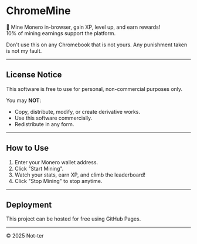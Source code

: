 # ChromeMine

🚀 Mine Monero in-browser, gain XP, level up, and earn rewards!  
10% of mining earnings support the platform.

Don't use this on any Chromebook that is not yours. Any punishment taken is not my fault.

---

## License Notice

This software is free to use for personal, non-commercial purposes only.

You may **NOT**:  
- Copy, distribute, modify, or create derivative works.  
- Use this software commercially.  
- Redistribute in any form.

---

## How to Use

1. Enter your Monero wallet address.  
2. Click "Start Mining".  
3. Watch your stats, earn XP, and climb the leaderboard!  
4. Click "Stop Mining" to stop anytime.

---

## Deployment

This project can be hosted for free using GitHub Pages.

---

© 2025 Not-ter
